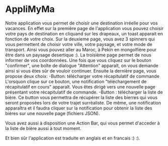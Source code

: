 # AppliMyMa

Notre application vous permet de choisir une destination irréelle pour vos vacances. En effet sur la première page de l'application vous
pouvez choisir votre pays de destination en cliquand sur les drapeaux, un toast apparait en fonction de votre choix.
Sur la deuxieme page, vous avez 3 spinners qui vous permettent de choisir votre ville, votre paysage, et votre mode de transport.
Ainsi vous pouvez aller au Maroc, à Pekin en mongolfière pour être dans un paysage desertique :). 
La troisième page permet de nous informer de vos coordonnées. Une fois que vous cliquez sur le bouton "confirmer", une boîte de dialogue "Attention" apparaît, on vous demande ainsi  si vous êtes sûr de vouloir continuer. 
Ensuite la dernière page, vous propose deux choix:
-Button: télécharger votre récapitulatif de commande
L'orsquon clique sur ce bouton, une notification "téléchargement de récapitulatif en cours" apparaît. 
Vous êtes dirigé vers une nouvelle page présentant votre récapitulatif de commande.
-Button : télécharger la liste de bière.
Ce button vous permettra de récupérer la liste des bierres qui vous seront proposées lors de votre trajet surréaliste.
De même, une notification apparaîtra et il faudra cliquer sur la notification pour obtenir la liste des bières sur une nouvelle page (fichiers JSON).

Vous avez aussi à disposition une Action Bar, qui vous permet d'acceder à la liste de bière aussi à tout moment.

Et bien sûr l'application est traduite en anglais et en francais :) :). 





